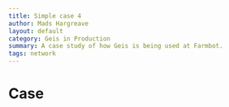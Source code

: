 ```yaml
---
title: Simple case 4
author: Mads Hargreave
layout: default
category: Geis in Production
summary: A case study of how Geis is being used at Farmbot.
tags: network
---
```


# Case
